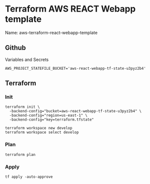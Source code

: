 # Terraform AWS REACT Webapp template

Name: aws-terraform-react-webapp-template

## Github

Variables and Secrets

``` AWS_PROJECT_STATEFILE_BUCKET='aws-react-webapp-tf-state-u3pyz2b4' ```

## Terraform

### Init

```
terraform init \
  -backend-config="bucket=aws-react-webapp-tf-state-u3pyz2b4" \
  -backend-config="region=us-east-1" \
  -backend-config="key=terraform.tfstate"
```

```
terraform workspace new develop
terraform workspace select develop
```

### Plan

``` terraform plan ```

### Apply

``` tf apply -auto-approve ```
